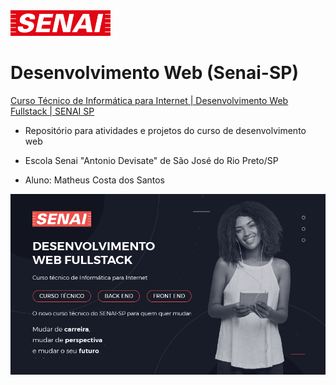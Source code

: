 <img src=".github/logo-senai.svg" width="160">

# Desenvolvimento Web (Senai-SP)

<a href="https://www.youtube.com/watch?v=qD3rcJIyoWQ&">Curso Técnico de Informática para Internet | Desenvolvimento Web Fullstack | SENAI SP</a>

- Repositório para atividades e projetos do curso de desenvolvimento web

- Escola Senai "Antonio Devisate" de São José do Rio Preto/SP

- Aluno: Matheus Costa dos Santos

<a href="https://inscricao-tecnico.sp.senai.br/"><img src=".github/curso.png" alt="Curso Desenvolvimento Web Senai" width="700"></a>
